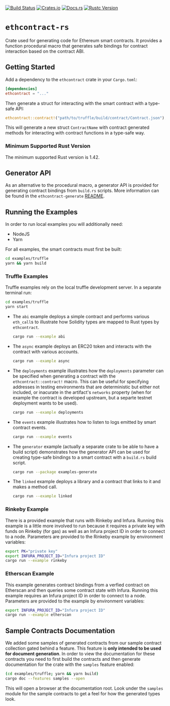 [![Build Status](https://travis-ci.org/gnosis/ethcontract-rs.svg?branch=master)](https://travis-ci.org/gnosis/ethcontract-rs)
[![Crates.io](https://img.shields.io/crates/v/ethcontract.svg)](https://crates.io/crates/ethcontract)
[![Docs.rs](https://docs.rs/ethcontract/badge.svg)](https://docs.rs/ethcontract)
[![Rustc Version](https://img.shields.io/badge/rustc-1.42+-lightgray.svg)](https://blog.rust-lang.org/2019/12/19/Rust-1.42.0.html)

# `ethcontract-rs`

Crate used for generating code for Ethereum smart contracts. It provides a
function procedural macro that generates safe bindings for contract interaction
based on the contract ABI.

## Getting Started

Add a dependency to the `ethcontract` crate in your `Cargo.toml`:

```toml
[dependencies]
ethcontract = "..."
```

Then generate a struct for interacting with the smart contract with a type-safe
API:

```rust
ethcontract::contract!("path/to/truffle/build/contract/Contract.json");
```

This will generate a new struct `ContractName` with contract generated methods
for interacting with contract functions in a type-safe way.

### Minimum Supported Rust Version

The minimum supported Rust version is 1.42.

## Generator API

As an alternative to the procedural macro, a generator API is provided for
generating contract bindings from `build.rs` scripts. More information can be
found in the `ethcontract-generate` [README](generate/README.md).

## Running the Examples

In order to run local examples you will additionally need:
- NodeJS
- Yarn

For all examples, the smart contracts must first be built:

```sh
cd examples/truffle
yarn && yarn build
```

### Truffle Examples

Truffle examples rely on the local truffle development server. In a separate
terminal run:

```sh
cd examples/truffle
yarn start
```

- The `abi` example deploys a simple contract and performs various `eth_call`s
  to illustrate how Solidity types are mapped to Rust types by `ethcontract`.
  ```sh
  cargo run --example abi
  ```

- The `async` example deploys an ERC20 token and interacts with the contract
  with various accounts.
  ```sh
  cargo run --example async
  ```

- The `deployments` example illustrates how the `deployments` parameter can be
  specified when generating a contract with the `ethcontract::contract!` macro.
  This can be useful for specifying addresses in testing environments that are
  deterministic but either not included, or inacurate in the artifact's
  `networks` property (when for example the contract is developed upstream, but
  a separte testnet deployment wants to be used).
  ```sh
  cargo run --example deployments
  ```

- The `events` example illustrates how to listen to logs emitted by smart
  contract events.
  ```sh
  cargo run --example events
  ```

- The `generator` example (actually a separate crate to be able to have a build
  script) demonstrates how the generator API can be used for creating type-safe
  bindings to a smart contract with a `build.rs` build script.
  ```sh
  cargo run --package examples-generate
  ```

- The `linked` example deploys a library and a contract that links to it and
  makes a method call.
  ```sh
  cargo run --example linked
  ```

### Rinkeby Example

There is a provided example that runs with Rinkeby and Infura. Running this
example is a little more involved to run because it requires a private key with
funds on Rinkeby (for gas) as well as an Infura project ID in order to connect
to a node. Parameters are provided to the Rinkeby example by environment
variables:

```sh
export PK="private key"
export INFURA_PROJECT_ID="Infura project ID"
cargo run --example rinkeby
```

### Etherscan Example

This example generates contract bindings from a verfied contract on Etherscan
and then queries some contract state with Infura. Running this example requires
an Infura project ID in order to connect to a node. Parameters are provided to
the example by environment variables:

```sh
export INFURA_PROJECT_ID="Infura project ID"
cargo run --example etherscan
```

## Sample Contracts Documentation

We added some samples of generated contracts from our sample contract collection
gated behind a feature. This feature is **only intended to be used for document
generation**. In order to view the documentation for these contracts you need to
first build the contracts and then generate documentation for the crate with the
`samples` feature enabled:

```sh
(cd examples/truffle; yarn && yarn build)
cargo doc --features samples --open
```

This will open a browser at the documentation root. Look under the `samples`
module for the sample contracts to get a feel for how the generated types look.
